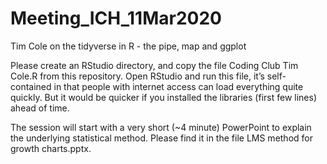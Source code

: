 # Meeting_ICH_11Mar2020
Tim Cole on the tidyverse in R -  the pipe, map and ggplot

Please create an RStudio directory, and copy the file Coding Club Tim Cole.R from this repository. Open RStudio and run this file, 
it’s self-contained in that people with internet access can load everything quite quickly. But it would be quicker if you 
installed the libraries (first few lines) ahead of time.

The session will start with a very short (~4 minute) PowerPoint to explain the underlying statistical method. Please find it 
in the file LMS method for growth charts.pptx. 
